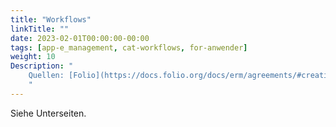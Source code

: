 ```yaml
---
title: "Workflows"
linkTitle: ""
date: 2023-02-01T00:00:00-00:00
tags: [app-e_management, cat-workflows, for-anwender]
weight: 10
Description: "
    Quellen: [Folio](https://docs.folio.org/docs/erm/agreements/#creating-an-agreement) <!-- & [GBV](https://info.gebev.de/pages/viewpage.action?pageId=845250572) -->
    "
---
```


Siehe Unterseiten.
